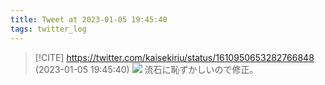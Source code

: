 ```yaml
---
title: Tweet at 2023-01-05 19:45:40
tags: twitter_log
---
```


> [!CITE] https://twitter.com/kaisekiriu/status/1610950653282766848 (2023-01-05 19:45:40)
> ![](https://twitter.com/kaisekiriu/status/1610950653282766848)
> 流石に恥ずかしいので修正。
